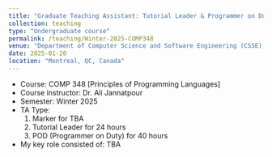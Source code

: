 ```yaml
---
title: "Graduate Teaching Assistant: Tutorial Leader & Programmer on Duty (POD) & Marker of COMP 348 [Principles of Programming Languages]"
collection: teaching
type: "Undergraduate course"
permalink: /teaching/Winter-2025-COMP348
venue: "Department of Computer Science and Software Engineering (CSSE), Gina Cody School of Engineering and Computer Science, Concordia University"
date: 2025-01-20
location: "Montreal, QC, Canada"
---
```


- Course: COMP 348 [Principles of Programming Languages]
- Course instructor: Dr. Ali Jannatpour
- Semester: Winter 2025
- TA Type:
  1. Marker for TBA
  2. Tutorial Leader for 24 hours
  3. POD (Programmer on Duty) for 40 hours
- My key role consisted of:
  TBA

<!-- Skills that we learned and used: Algorithm Design · Teaching · python · Discrete Mathematics · Graph Theory · Team Management · Algorithm Analysis · Software Development · Data Structures · Object-Oriented Programming (OOP) · Unit Testing · C++ · LaTeX · Git · Problem Solving · Team Leadership · Teamwork -->
